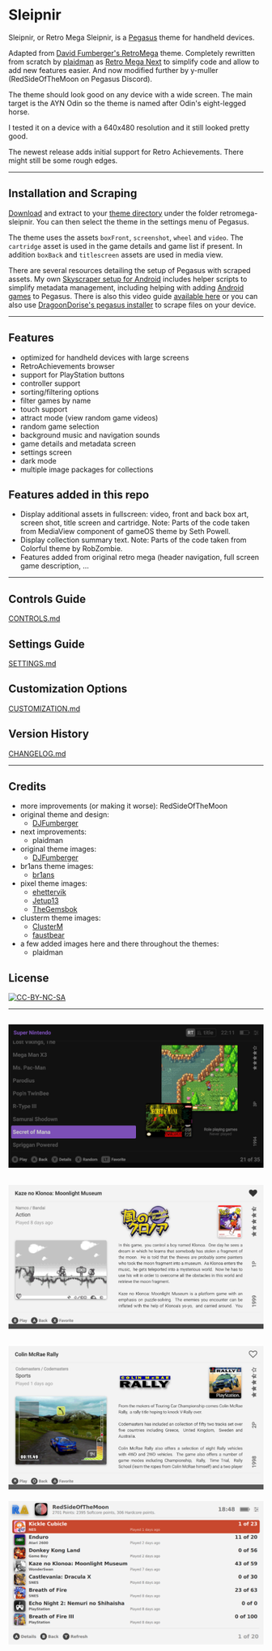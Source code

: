 # Sleipnir

Sleipnir, or Retro Mega Sleipnir, is a [Pegasus](https://pegasus-frontend.org) theme for handheld devices.

Adapted from [David Fumberger's RetroMega](https://github.com/djfumberger/retromega) theme. Completely rewritten from scratch by [plaidman](https://github.com/plaidman) as [Retro Mega Next](https://github.com/plaidman/retromega-next) to simplify code and allow to add new features easier. And now modified further by y-muller (RedSideOfTheMoon on Pegasus Discord).

The theme should look good on any device with a wide screen. The main target is the AYN Odin so the theme is named after Odin's eight-legged horse.

I tested it on a device with a 640x480 resolution and it still looked pretty good.

The newest release adds initial support for Retro Achievements. There might still be some rough edges.

---

## Installation and Scraping
[Download](https://github.com/y-muller/retromega-sleipnir) and extract to your [theme directory](http://pegasus-frontend.org/docs/user-guide/installing-themes) under the folder retromega-sleipnir. You can then select the theme in the settings menu of Pegasus.

The theme uses the assets `boxFront`, `screenshot`, `wheel` and `video`. The `cartridge` asset is used in the game details and game list if present. In addition `boxBack` and `titlescreen` assets are used in media view.

There are several resources detailing the setup of Pegasus with scraped assets. My own [Skyscraper setup for Android](https://github.com/y-muller/pegasus-android-helpers) includes helper scripts to simplify metadata management, including helping with adding [Android games](https://github.com/y-muller/pegasus-android-helpers/blob/main/ANDROID_APPS.md) to Pegasus.
There is also this video guide [available here](https://www.youtube.com/watch?v=fGWve7YYwGQ) or you can also use [DragoonDorise's pegasus installer](https://www.pegasus-installer.com/) to scrape files on your device.

---

## Features
- optimized for handheld devices with large screens
- RetroAchievements browser
- support for PlayStation buttons
- controller support
- sorting/filtering options
- filter games by name
- touch support
- attract mode (view random game videos)
- random game selection
- background music and navigation sounds
- game details and metadata screen
- settings screen
- dark mode
- multiple image packages for collections

## Features added in this repo
- Display additional assets in fullscreen: video, front and back box art, screen shot, title screen and cartridge. Note: Parts of the code taken from MediaView component of gameOS theme by Seth Powell.
- Display collection summary text. Note: Parts of the code taken from Colorful theme by RobZombie.
- Features added from original retro mega (header navigation, full screen game description, ...

---

## Controls Guide
[CONTROLS.md](CONTROLS.md)

## Settings Guide
[SETTINGS.md](SETTINGS.md)

## Customization Options
[CUSTOMIZATION.md](CUSTOMIZATION.md)

## Version History
[CHANGELOG.md](CHANGELOG.md)

---

## Credits
- more improvements (or making it worse): RedSideOfTheMoon
- original theme and design:
    - [DJFumberger](https://github.com/djfumberger/retromega)
- next improvements:
    - plaidman
- original theme images:
    - [DJFumberger](https://github.com/djfumberger/retromega)
- br1ans theme images:
    - [br1ans](https://www.reddit.com/r/miniSNESmods/comments/av5i33/more_folders_by_request/)
- pixel theme images:
    - [ehettervik](https://github.com/ehettervik/es-theme-pixel)
    - [Jetup13](https://github.com/jetup13/es-theme-pixel)
    - [TheGemsbok](https://github.com/TheGemsbok/es-theme-pixel)
- clusterm theme images:
    - [ClusterM](https://github.com/ClusterM/hakchi2/tree/master/folder_images)
    - [faustbear](https://www.reddit.com/r/miniSNESmods/comments/995ylx/additional_pixel_art_icon_pack_22/)
- a few added images here and there throughout the themes:
    - plaidman

## License
[![CC-BY-NC-SA](https://i.creativecommons.org/l/by-nc-sa/4.0/88x31.png)](http://creativecommons.org/licenses/by-nc-sa/4.0/)

---
![game list dark](.meta/screenshots/GameListDarkTheme.png)
---
![game details](.meta/screenshots/GameDetails.png)
---
![game details PS](.meta/screenshots/GameDetailsPlayStationButtons.png)
---
![cheevos](.meta/screenshots/AchievementsBrowser.png)

